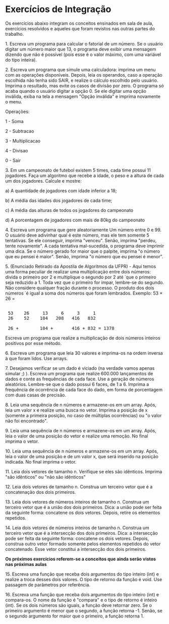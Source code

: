# Exercícios de Integração

Os exercícios abaixo integram os conceitos ensinados em sala de aula, exercícios resolvidos
e aqueles que foram revistos nas outras partes do trabalho.


1\. Escreva um programa para calcular o fatorial de um número. Se o usuário digitar um número
maior que 13, o programa deve exibir uma mensagem dizendo que não é possível (pois esse é o valor
máximo, com uma variável do tipo inteira).


2\. Escreva um programa que simule uma calculadora: imprima um menu com as operações disponíveis.
Depois, leia os operandos, caso a operação escolhida não tenha sido SAIR, e  realize o cálculo escolhido pelo usuário.
Imprima o resultado, mas evite os casos de divisão por zero. O programa só acaba quando o usuário
digitar a opção 0. Se ele digitar uma opção inválida, exiba na tela a mensagem "Opção inválida"
e imprima novamente o menu. 

Operações:

1 - Soma

2 - Subtracao

3 - Multiplicacao

4 - Divisao

0 - Sair


3\. Em um campeonato de futebol existem 5 times,
cada time possui 11 jogadores. Faça um algoritmo que
recebe a idade, o peso e a altura de cada um dos jogadores. Calcule e mostre:

a) A quantidade de jogadores com idade inferior a 18;

b) A média das idades dos jogadores de cada time;

c) A média das alturas de todos os jogadores do campeonato

d) A porcentagem de jogadores com mais de 80kg do campeonato


4\. Escreva  um programa que gere aleatoriamente Um número entre 0 e 99. O usuário deve adivinhar qual é este número,
mas ele tem somente 5 tentativas. Se ele conseguir, imprima "venceu". Senão, imprima "perdeu, tente novamente".
A cada tentativa mal-sucedida, o programa deve imprimir uma dica. Se o número gerado for maior que o palpite, imprima
"o número que eu pensei é maior". Senão, imprima "o número que eu pensei é menor".


5\. (Enunciado Retirado da Apostila de Algoritmos da UFPR) - Aqui temos uma forma peculiar de realizar uma multiplicação entre dois números:
divida o primeiro por 2 e multiplique o segundo por 2 até ́ que o primeiro seja
reduzido a 1. Toda vez que o primeiro for impar, lembre-se do segundo. Não
considere qualquer fração durante o processo. O produto dos dois números  ́
é igual a soma dos números que foram lembrados. Exemplo: 53 × 26 =

<pre> 
 53    26     13     6     3     1
 26    52    104   208   416   832

 26 +        104 +       416 + 832 = 1378
</pre>

Escreva um programa que realize a multiplicação de dois números inteiros positivos por esse método.


6\. Escreva um programa que leia 30 valores e imprima-os na ordem inversa à que foram lidos. Use arrays.


7\. Desejamos verificar se um dado é viciado (na verdade vamos apenas simular ;) ). Escreva um programa
que realize 600.000 lançamentos de dados e conte as frequências de cada face. Use a geração de números aleatórios.
Lembre-se que o dado possui 6 faces, de 1 a 6. Imprima a frequência de ocorrência de cada face do dado, em forma
de porcentagem com duas casas de precisão.



8\. Leia uma sequência de n números e armazene-os em um array. Após, leia um valor x e realize uma busca no vetor.
Imprima a posição de x (somente a primeira posição, no caso de múltiplas ocorrências) ou "o valor não foi encontrado".


9\. Leia uma sequência de n números e armazene-os em um array. Após, leia o valor de uma posição do vetor e realize uma remoção.
No final imprima o vetor.

10\. Leia uma sequência de n números e armazene-os em um array. Após, leia o valor de uma posição e de um valor x, que será inserido na
posição indicada. No final imprima o vetor.


11\. Leia dois vetores de tamanho n. Verifique se eles são idênticos. Imprima "são idênticos" ou "não são idênticos"

12\. Leia dois vetores de tamanho n. Construa um terceiro vetor que é a concatenação dos dois primeiros.


13\. Leia dois vetores de números inteiros de tamanho n. Construa um terceiro vetor que é a união dos dois primeiros.
Dica: a união pode ser feita da seguinte forma:  concatene os dois vetores. Depois, retire os elementos repetidos.

14\. Leia dois vetores de números inteiros de tamanho n. Construa um terceiro vetor que é a intersecção dos dois primeiros.
Dica: a intersecção pode ser feita da seguinte forma: concatene os dois vetores. Depois, construa outro vetor
formado somente pelos elementos repetidos do vetor concatenado. Esse vetor constitui a intersecção dos dois primeiros.



**Os próximos exercícios referem-se a conceitos que ainda serão vistos nas próximas aulas**

15\. Escreva uma função que receba dois argumentos do tipo inteiro (int) e realize a troca desses dois valores.
O tipo de retorno da função é void. Use passagem de parâmetros por referência.



16\. Escreva uma função que receba dois argumentos do tipo inteiro (int) e compara-os. O nome da função é "compara"
e o tipo de retorno é inteiro (int). Se os dois números são iguais, a função deve retornar zero. Se o primeiro argumento 
é menor que o segundo, a função retorna -1. Senão, se o segundo argumento for maior que o primeiro, a função retorna 1.

